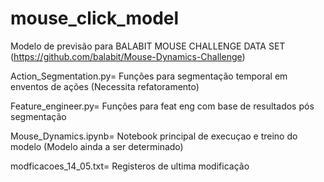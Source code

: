 # mouse_click_model

Modelo de previsão para BALABIT MOUSE CHALLENGE DATA SET (https://github.com/balabit/Mouse-Dynamics-Challenge)

Action_Segmentation.py= Funções para segmentação temporal em enventos de ações (Necessita refatoramento)

Feature_engineer.py= Funções para feat eng com base de resultados pós segmentação

Mouse_Dynamics.ipynb= Notebook principal de execuçao e treino do modelo (Modelo ainda a ser determinado)

modficacoes_14_05.txt= Registeros de ultima modificação
